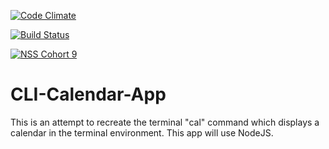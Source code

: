 [![Code Climate](https://codeclimate.com/repos/55b293d6e30ba0560000cc89/badges/e0f183ee1fd1505da7b5/gpa.svg)](https://codeclimate.com/repos/55b293d6e30ba0560000cc89/feed)

[![Build Status](https://img.shields.io/travis/joyent/node/v0.6.svg)](https://travis-ci.org/ChelseaBurns/CLI-Calendar-App)

[![NSS Cohort 9](https://img.shields.io/badge/NSS-Cohort9-yellow.svg)](https://nashvillesoftwareschool.com)

# CLI-Calendar-App
This is an attempt to recreate the terminal "cal" command which displays a calendar in the terminal environment. This app will use NodeJS.

